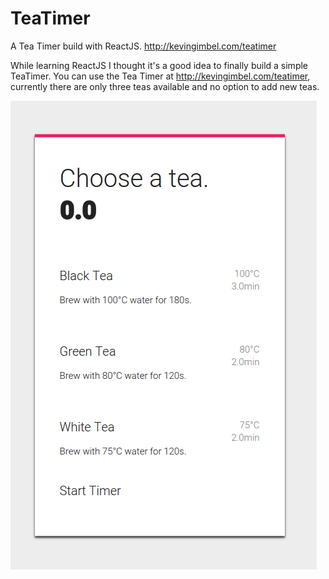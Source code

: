 # TeaTimer
A Tea Timer build with ReactJS. http://kevingimbel.com/teatimer

While learning ReactJS I thought it's a good idea to finally build a simple TeaTimer. You can use the Tea Timer at http://kevingimbel.com/teatimer, currently there are only three teas available and no option to add new teas.

!["Tea Timer v0.0.1 usage"](https://raw.githubusercontent.com/kevingimbel/teatimer/master/tea.gif)
